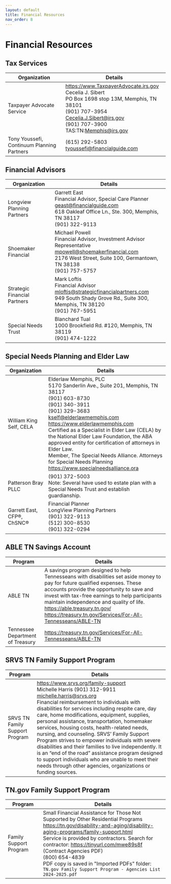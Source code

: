 ```yaml
---
layout: default
title: Financial Resources
nav_order: 8
---
```

# Financial Resources

## Tax Services

| Organization | Details |
|---|---|
| Taxpayer Advocate Service | https://www.TaxpayerAdvocate.irs.gov<br>Cecelia J. Sibert<br>PO Box 1698 stop 13M, Memphis, TN 38101<br>(901) 707-3954<br>Cecelia.J.Sibert@irs.gov<br>(901) 707-3900<br>TAS:TN:Memphis@irs.gov |
| Tony Youssefi, Continuum Planning Partners | (615) 292-5803<br>tyoussefi@financialguide.com |

## Financial Advisors

| Organization | Details |
|---|---|
| Longview Planning Partners | Garrett East<br>Financial Advisor, Special Care Planner<br>geast@financialguide.com<br>618 Oakleaf Office Ln., Ste. 300, Memphis, TN 38117<br>(901) 322-9113 |
| Shoemaker Financial | Michael Powell<br>Financial Advisor, Investment Advisor Representative<br>mpowell@shoemakerfinancial.com<br>2176 West Street, Suite 100, Germantown, TN 38138<br>(901) 757-5757 |
| Strategic Financial Partners | Mark Loftis<br>Financial Advisor<br>mloftis@strategicfinancialpartners.com<br>949 South Shady Grove Rd., Suite 300, Memphis, TN 38120<br>(901) 767-5951 |
| Special Needs Trust | Blanchard Tual<br>1000 Brookfield Rd. #120, Memphis, TN 38119<br>(901) 474-1222 |

## Special Needs Planning and Elder Law

| Organization | Details |
|---|---|
| William King Self, CELA | Elderlaw Memphis, PLC<br>5170 Sanderlin Ave., Suite 201, Memphis, TN 38117<br>(901) 603-8730<br>(901) 340-3911<br>(901) 329-3683<br>kself@elderlawmemphis.com<br>https://www.elderlawmemphis.com<br>Certified as a Specialist in Elder Law (CELA) by the National Elder Law Foundation, the ABA approved entity for certification of attorneys in Elder Law.<br>Member, The Special Needs Alliance. Attorneys for Special Needs Planning https://www.specialneedsalliance.ora |
| Patterson Bray PLLC | (901) 372-5003<br>Note: Several have used to estate plan with a Special Needs Trust and establish guardianship. |
| Garrett East, CFP®, ChSNC® | Financial Planner<br>LongView Planning Partners<br>(901) 322-9113<br>(512) 300-8530<br>(901) 322-0294 |

## ABLE TN Savings Account

| Program | Details |
|---|---|
| ABLE TN | A savings program designed to help Tennesseans with disabilities set aside money to pay for future qualified expenses. These accounts provide the opportunity to save and invest with tax-free earnings to help participants maintain independence and quality of life.<br>https://able.treasury.tn.gov/<br>https://treasury.tn.gov/Services/For-All-Tennesseans/ABLE-TN |
| Tennessee Department of Treasury | https://treasury.tn.gov/Services/For-All-Tennesseans/ABLE-TN |

## SRVS TN Family Support Program

| Program | Details |
|---|---|
| SRVS TN Family Support Program | https://www.srvs.org/family-support<br>Michelle Harris (901) 312-9911 michelle.harris@srvs.org<br>Financial reimbursement to individuals with disabilities for services including respite care, day care, home modifications, equipment, supplies, personal assistance, transportation, homemaker services, housing costs, health-related needs, nursing, and counseling. SRVS’ Family Support Program strives to empower individuals with severe disabilities and their families to live independently. It is an “end of the road” assistance program designed to support individuals who are unable to meet their needs through other agencies, organizations or funding sources. |

## TN.gov Family Support Program

| Program | Details |
|---|---|
| Family Support Program | Small Financial Assistance for Those Not Supported by Other Residential Programs<br>https://tn.gov/disability-and-aging/disability-aging-programs/family-support.html<br>Service is provided by contractors. Search for contractor: https://tinyurl.com/mwe89s8f (Contract Agencies PDF)<br>(800) 654-4839<br>PDF copy is saved in "Imported PDFs" folder: `TN.gov Family Support Program - Agencies List 2024-2025.pdf` |
